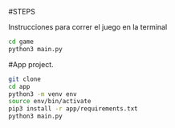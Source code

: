 #STEPS

Instrucciones para correr el juego en la terminal

```sh
cd game
python3 main.py
```
#App project.

```sh
git clone
cd app
python3 -m venv env
source env/bin/activate
pip3 install -r app/requirements.txt
python3 main.py
```


